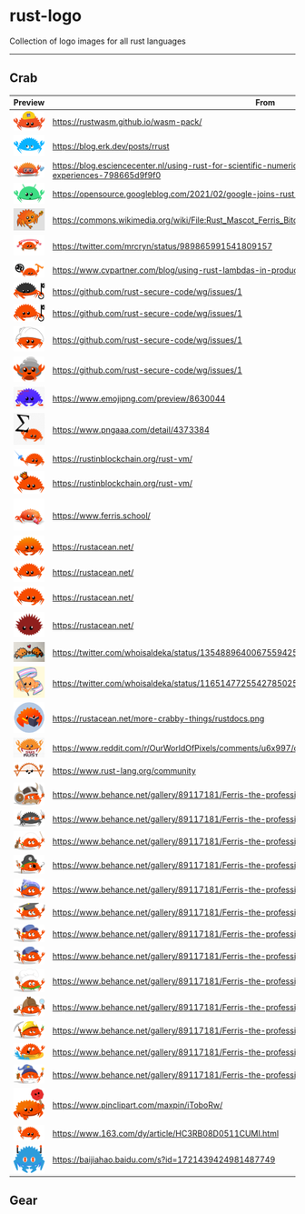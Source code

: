# rust-logo

Collection of logo images for all rust languages

---

## Crab

| Preview                                   | From                                                                                                                        |
| ----------------------------------------- | --------------------------------------------------------------------------------------------------------------------------- |
| <img src="./images/1659948245306.png" />  | https://rustwasm.github.io/wasm-pack/                                                                                       |
| <img src="./images/1659948054080.png" />  | https://blog.erk.dev/posts/rrust                                                                                            |
| <img src="./images/1659949385326.png" />  | https://blog.esciencecenter.nl/using-rust-for-scientific-numerical-applications-learning-from-past-experiences-798665d9f9f0 |
| <img src="./images/1659949507581.png" />  | https://opensource.googleblog.com/2021/02/google-joins-rust-foundation.html                                                 |
| <img src="./images/1659952691718.png" />  | https://commons.wikimedia.org/wiki/File:Rust_Mascot_Ferris_Bitcoin_Grey.png                                                 |
| <img src="./images/1659952786152.png" />  | https://twitter.com/mrcryn/status/989865991541809157                                                                        |
| <img src="./images/1659952849780.png" />  | https://www.cvpartner.com/blog/using-rust-lambdas-in-production                                                             |
| <img src="./images/1659952888360.png" />  | https://github.com/rust-secure-code/wg/issues/1                                                                             |
| <img src="./images/1659952915784.png" />  | https://github.com/rust-secure-code/wg/issues/1                                                                             |
| <img src="./images/1659952934037.png" />  | https://github.com/rust-secure-code/wg/issues/1                                                                             |
| <img src="./images/1659952957960.png" />  | https://github.com/rust-secure-code/wg/issues/1                                                                             |
| <img src="./images/1659953091619.jpeg" /> | https://www.emojipng.com/preview/8630044                                                                                    |
| <img src="./images/1659953169110.png" />  | https://www.pngaaa.com/detail/4373384                                                                                       |
| <img src="./images/1659953224494.svg" />  | https://rustinblockchain.org/rust-vm/                                                                                       |
| <img src="./images/1659953269018.svg" />  | https://rustinblockchain.org/rust-vm/                                                                                       |
| <img src="./images/1659953350298.png" />  | https://www.ferris.school/                                                                                                  |
| <img src="./images/1659953629122.png" />  | https://rustacean.net/                                                                                                      |
| <img src="./images/1659953641339.png" />  | https://rustacean.net/                                                                                                      |
| <img src="./images/1659953703884.png" />  | https://rustacean.net/                                                                                                      |
| <img src="./images/1659953724652.svg" />  | https://rustacean.net/                                                                                                      |
| <img src="./images/1659953841087.jpeg" /> | https://twitter.com/whoisaldeka/status/1354889640067559425                                                                  |
| <img src="./images/1659954040930.jpeg" /> | https://twitter.com/whoisaldeka/status/1165147725542785025                                                                  |
| <img src="./images/1659954066483.png" />  | https://rustacean.net/more-crabby-things/rustdocs.png                                                                       |
| <img src="./images/1659954230451.png" />  | https://www.reddit.com/r/OurWorldOfPixels/comments/u6x997/owop_botpixelart_from_kouzerumatsu4640_rust/                      |
| <img src="./images/1659954280910.jpeg" />  | https://www.rust-lang.org/community                                                                                         |
| <img src="./images/1659954756568.png" />  | https://www.behance.net/gallery/89117181/Ferris-the-professional                                                            |
| <img src="./images/1659954745039.png" />  | https://www.behance.net/gallery/89117181/Ferris-the-professional                                                            |
| <img src="./images/1659954731277.png" />  | https://www.behance.net/gallery/89117181/Ferris-the-professional                                                            |
| <img src="./images/1659954719325.png" />  | https://www.behance.net/gallery/89117181/Ferris-the-professional                                                            |
| <img src="./images/1659954705203.png" />  | https://www.behance.net/gallery/89117181/Ferris-the-professional                                                            |
| <img src="./images/1659954693457.png" />  | https://www.behance.net/gallery/89117181/Ferris-the-professional                                                            |
| <img src="./images/1659954685493.png" />  | https://www.behance.net/gallery/89117181/Ferris-the-professional                                                            |
| <img src="./images/1659954679287.png" />  | https://www.behance.net/gallery/89117181/Ferris-the-professional                                                            |
| <img src="./images/1659954672270.png" />  | https://www.behance.net/gallery/89117181/Ferris-the-professional                                                            |
| <img src="./images/1659954664705.png" />  | https://www.behance.net/gallery/89117181/Ferris-the-professional                                                            |
| <img src="./images/1659954656848.png" />  | https://www.behance.net/gallery/89117181/Ferris-the-professional                                                            |
| <img src="./images/1659954647261.png" />  | https://www.behance.net/gallery/89117181/Ferris-the-professional                                                            |
| <img src="./images/1659954631180.png" />  | https://www.behance.net/gallery/89117181/Ferris-the-professional                                                            |
| <img src="./images/1659955036038.png" />  | https://www.pinclipart.com/maxpin/iToboRw/                                                                                  |
| <img src="./images/1659955147201.jpeg" /> | https://www.163.com/dy/article/HC3RB08D0511CUMI.html                                                                        |
| <img src="./images/1659955228108.png" />  | https://baijiahao.baidu.com/s?id=1721439424981487749                                                                        |

## Gear
